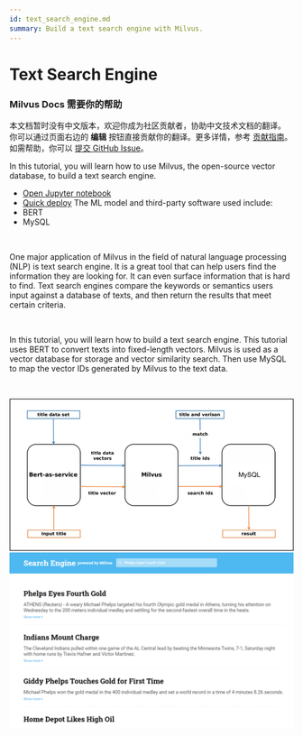 ```yaml
---
id: text_search_engine.md
summary: Build a text search engine with Milvus. 
---
```


# Text Search Engine

<div class="alert note">
<h3>Milvus Docs 需要你的帮助</h3>
本文档暂时没有中文版本，欢迎你成为社区贡献者，协助中文技术文档的翻译。<br>
你可以通过页面右边的 <b>编辑</b> 按钮直接贡献你的翻译。更多详情，参考 <a href="https://github.com/milvus-io/milvus-docs/blob/v2.0.0/CONTRIBUTING.md">贡献指南</a>。如需帮助，你可以 <a href="https://github.com/milvus-io/milvus-docs/issues/new/choose">提交 GitHub Issue</a>。
</div>


In this tutorial, you will learn how to use Milvus, the open-source vector database, to build a text search engine.
- [Open Jupyter notebook](https://github.com/milvus-io/bootcamp/blob/master/solutions/text_search_engine/text_search_engine.ipynb)
- [Quick deploy](https://github.com/milvus-io/bootcamp/blob/master/solutions/text_search_engine/quick_deploy)
The ML model and third-party software used include:
- BERT
- MySQL

<br/>

One major application of Milvus in the field of natural language processing (NLP) is text search engine. It is a great tool that can help users find the information they are looking for. It can even surface information that is hard to find. Text search engines compare the keywords or semantics users input against a database of texts, and then return the results that meet certain criteria. 

<br/>

In this tutorial, you will learn how to build a text search engine. This tutorial uses BERT to convert texts into fixed-length vectors. Milvus is used as a vector database for storage and vector similarity search. Then use MySQL to map the vector IDs generated by Milvus to the text data.

<br/>

![text_search_engine](../../../assets/text_search_engine.png)
![text_search_engine](../../../assets/text_search_engine_demo.png)
